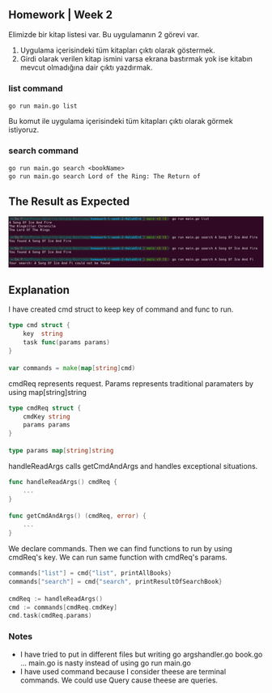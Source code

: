 ## Homework | Week 2

Elimizde bir kitap listesi var. Bu uygulamanın 2 görevi var.
1. Uygulama içerisindeki tüm kitapları çıktı olarak göstermek.
2. Girdi olarak verilen kitap ismini varsa ekrana bastırmak yok ise kitabın mevcut olmadığına dair çıktı yazdırmak.

### list command
```
go run main.go list
```
Bu komut ile uygulama içerisindeki tüm kitapları çıktı olarak görmek istiyoruz.

### search command 
```
go run main.go search <bookName>
go run main.go search Lord of the Ring: The Return of 
```
## The Result as Expected
![img.png](img.png)

## Explanation
I have created cmd struct to keep key of command and func to run.
```go
type cmd struct {
	key  string
	task func(params params)
}

var commands = make(map[string]cmd)
```

cmdReq represents request. Params represents traditional paramaters by using map[string]string
```go
type cmdReq struct {
	cmdKey string
	params params
}

type params map[string]string
```

handleReadArgs calls getCmdAndArgs and handles exceptional situations.
```go
func handleReadArgs() cmdReq {
	...
}

func getCmdAndArgs() (cmdReq, error) {
	...
}
```

We declare commands. Then we can find functions to run by using cmdReq's key.
We can run same function with cmdReq's params.
```go
commands["list"] = cmd{"list", printAllBooks}
commands["search"] = cmd{"search", printResultOfSearchBook}

cmdReq := handleReadArgs()
cmd := commands[cmdReq.cmdKey]
cmd.task(cmdReq.params)
```

### Notes
* I have tried to put in different files but writing go argshandler.go book.go ... main.go is nasty instead of using go run main.go
* I have used command because I consider theese are terminal commands. We could use Query cause theese are queries.